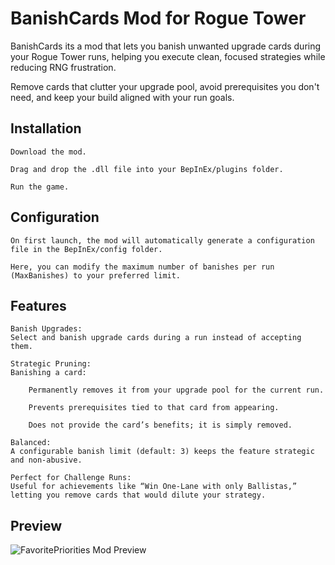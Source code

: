 # BanishCards Mod for Rogue Tower

BanishCards its a mod that lets you banish unwanted upgrade cards during your Rogue Tower runs, helping you execute clean, focused strategies while reducing RNG frustration.

Remove cards that clutter your upgrade pool, avoid prerequisites you don't need, and keep your build aligned with your run goals.

## Installation

    Download the mod.

    Drag and drop the .dll file into your BepInEx/plugins folder.

    Run the game.

## Configuration

    On first launch, the mod will automatically generate a configuration file in the BepInEx/config folder.

    Here, you can modify the maximum number of banishes per run (MaxBanishes) to your preferred limit.

## Features

    Banish Upgrades:
    Select and banish upgrade cards during a run instead of accepting them.

    Strategic Pruning:
    Banishing a card:

        Permanently removes it from your upgrade pool for the current run.

        Prevents prerequisites tied to that card from appearing.

        Does not provide the card’s benefits; it is simply removed.

    Balanced:
    A configurable banish limit (default: 3) keeps the feature strategic and non-abusive.

    Perfect for Challenge Runs:
    Useful for achievements like “Win One-Lane with only Ballistas,” letting you remove cards that would dilute your strategy.

## Preview

![FavoritePriorities Mod Preview](media/Preview.gif)
